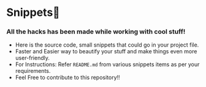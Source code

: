 # Snippets:bookmark:
### All the hacks has been made while working with cool stuff! 
- Here is the source code, small snippets that could go in your project file.
- Faster and Easier way to beautify your stuff and make things even more user-friendly.
- For Instructions: Refer `README.md` from various snippets items as per your requirements. 
- Feel Free to contribute to this repository!!
